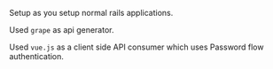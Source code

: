 Setup as you setup normal rails applications.

Used `grape` as api generator.

Used `vue.js` as a client side API consumer which uses Password flow authentication.

